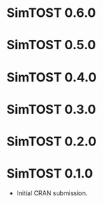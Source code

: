 # SimTOST 0.6.0

# SimTOST 0.5.0

# SimTOST 0.4.0

# SimTOST 0.3.0

# SimTOST 0.2.0

# SimTOST 0.1.0

* Initial CRAN submission.
